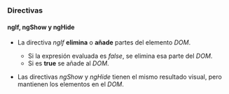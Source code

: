 ### Directivas
#### ngIf, ngShow y ngHide
- La directiva *ngIf* **elimina** o **añade** partes del elemento *DOM*.
    - Si la expresión evaluada es *false*, se elimina esa parte del *DOM*.
    - Si es **true** se añade al *DOM*.

- Las directivas *ngShow* y *ngHide* tienen el mismo resultado visual, pero mantienen los elementos en el *DOM*.
